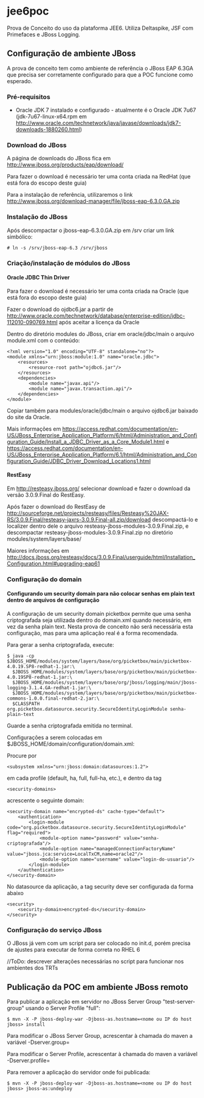 jee6poc
=======

Prova de Conceito do uso da plataforma JEE6. Utiliza Deltaspike, JSF com Primefaces e JBoss Logging.

Configuração de ambiente JBoss
------------------------------

A prova de conceito tem como ambiente de referência o JBoss EAP 6.3GA que precisa ser corretamente 
configurado para que a POC funcione como esperado.

### Pré-requisitos ###

* Oracle JDK 7 instalado e configurado - atualmente é o Oracle JDK 7u67 (jdk-7u67-linux-x64.rpm em 
http://www.oracle.com/technetwork/java/javase/downloads/jdk7-downloads-1880260.html)

### Download do JBoss ###

A página de downloads do JBoss fica em http://www.jboss.org/products/eap/download/

Para fazer o download é necessário ter uma conta criada na RedHat (que está fora do escopo deste guia)

Para a instalação de referência, utilizaremos o link http://www.jboss.org/download-manager/file/jboss-eap-6.3.0.GA.zip

### Instalação do JBoss ###

Após descompactar o jboss-eap-6.3.0.GA.zip em /srv criar um link simbólico:

    # ln -s /srv/jboss-eap-6.3 /srv/jboss

### Criação/instalação de módulos do JBoss ###

#### Oracle JDBC Thin Driver ####

Para fazer o download é necessário ter uma conta criada na Oracle (que está fora do escopo deste guia)

Fazer o download do ojdbc6.jar a partir de http://www.oracle.com/technetwork/database/enterprise-edition/jdbc-112010-090769.html após aceitar a licença da Oracle

Dentro do diretório modules do JBoss, criar em oracle/jdbc/main o arquivo module.xml com o conteúdo:

    <?xml version="1.0" encoding="UTF-8" standalone="no"?>
    <module xmlns="urn:jboss:module:1.0" name="oracle.jdbc">
        <resources>
            <resource-root path="ojdbc6.jar"/>
        </resources>
        <dependencies>
            <module name="javax.api"/>
            <module name="javax.transaction.api"/>
        </dependencies>
    </module>

Copiar também para modules/oracle/jdbc/main o arquivo ojdbc6.jar baixado do site da Oracle.

Mais informações em 
https://access.redhat.com/documentation/en-US/JBoss_Enterprise_Application_Platform/6/html/Administration_and_Configuration_Guide/Install_a_JDBC_Driver_as_a_Core_Module1.html
e https://access.redhat.com/documentation/en-US/JBoss_Enterprise_Application_Platform/6.1/html/Administration_and_Configuration_Guide/JDBC_Driver_Download_Locations1.html

#### RestEasy ####

Em http://resteasy.jboss.org/ selecionar download e fazer o download da versão 3.0.9.Final do RestEasy.

Após fazer o download do RestEasy de 
http://sourceforge.net/projects/resteasy/files/Resteasy%20JAX-RS/3.0.9.Final/resteasy-jaxrs-3.0.9.Final-all.zip/download
descompactá-lo e localizer dentro dele o arquivo resteasy-jboss-modules-3.0.9.Final.zip, e 
descompactar resteasy-jboss-modules-3.0.9.Final.zip no diretório modules/system/layers/base/

Maiores informações em 
http://docs.jboss.org/resteasy/docs/3.0.9.Final/userguide/html/Installation_Configuration.html#upgrading-eap61

### Configuração do domain ###

#### Configurando um security domain para não colocar senhas em plain text dentro de arquivos de configuração ####

A configuração de um security domain picketbox permite que uma senha criptografada seja utilizada dentro do domain.xml
quando necessário, em vez da senha plain text. Nesta prova de conceito não será necessária esta configuração, mas para
uma aplicação real é a forma recomendada.

Para gerar a senha criptografada, execute:

    $ java -cp $JBOSS_HOME/modules/system/layers/base/org/picketbox/main/picketbox-4.0.19.SP8-redhat-1.jar:\
      $JBOSS_HOME/modules/system/layers/base/org/picketbox/main/picketbox-4.0.19SP8-redhat-1.jar:\
      $JBOSS_HOME/modules/system/layers/base/org/jboss/logging/main/jboss-logging-3.1.4.GA-redhat-1.jar:\
      $JBOSS_HOME/modules/system/layers/base/org/picketbox/main/picketbox-commons-1.0.0.final-redhat-2.jar:\
      $CLASSPATH org.picketbox.datasource.security.SecureIdentityLoginModule senha-plain-text

Guarde a senha criptografada emitida no terminal.

Configurações a serem colocadas em $JBOSS_HOME/domain/configuration/domain.xml:

Procure por

    <subsystem xmlns="urn:jboss:domain:datasources:1.2">

em cada profile (default, ha, full, full-ha, etc.), e dentro da tag

    <security-domains>

acrescente o seguinte domain:

    <security-domain name="encrypted-ds" cache-type="default">
        <authentication>
            <login-module code="org.picketbox.datasource.security.SecureIdentityLoginModule" flag="required">
                <module-option name="password" value="senha-criptografada"/>
                <module-option name="managedConnectionFactoryName" value="jboss.jca:service=LocalTxCM,name=oracle2"/>
                <module-option name="username" value="login-do-usuario"/>
            </login-module>
        </authentication>
    </security-domain>

No datasource da aplicação, a tag security deve ser configurada da forma abaixo

    <security>
        <security-domain>encrypted-ds</security-domain>
    </security>

### Configuração do serviço JBoss ###

O JBoss já vem com um script para ser colocado no init.d, porém precisa de ajustes para executar de forma correta no RHEL 6

//ToDo: descrever alterações necessárias no script para funcionar nos ambientes dos TRTs

Publicação da POC em ambiente JBoss remoto
------------------------------------------

Para publicar a aplicação em servidor no JBoss Server Group "test-server-group" usando o Server Profile "full":

    $ mvn -X -P jboss-deploy-war -Djboss-as.hostname=<nome ou IP do host jboss> install

Para modificar o JBoss Server Group, acrescentar à chamada do maven a variável -Dserver.group=<nome do server group>

Para modificar o Server Profile, acrescentar à chamada do maven a variável -Dserver.profile=<nome do server profile>

Para remover a aplicação do servidor onde foi publicada:

    $ mvn -X -P jboss-deploy-war -Djboss-as.hostname=<nome ou IP do host jboss> jboss-as:undeploy
